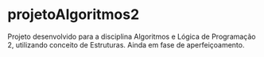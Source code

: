 # projetoAlgoritmos2
Projeto desenvolvido para a disciplina Algoritmos e Lógica de Programação 2, utilizando conceito de Estruturas. Ainda em fase de aperfeiçoamento. 
